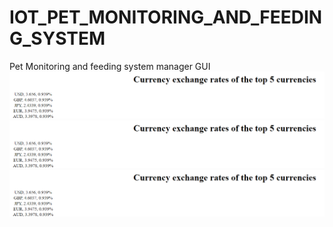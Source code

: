 # IOT_PET_MONITORING_AND_FEEDING_SYSTEM
Pet Monitoring and feeding system manager GUI
![pic1](https://github.com/NavaSasson/Currencies-Table-Chess-Board-Multiplication-Table/blob/main/pictures/pic1.png)
![pic2](https://github.com/NavaSasson/Currencies-Table-Chess-Board-Multiplication-Table/blob/main/pictures/pic1.png)
![pic3](https://github.com/NavaSasson/Currencies-Table-Chess-Board-Multiplication-Table/blob/main/pictures/pic1.png)
